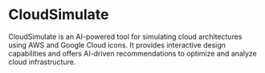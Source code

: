 # CloudSimulate
CloudSimulate is an AI-powered tool for simulating cloud architectures using AWS and Google Cloud icons. It provides interactive design capabilities and offers AI-driven recommendations to optimize and analyze cloud infrastructure.
